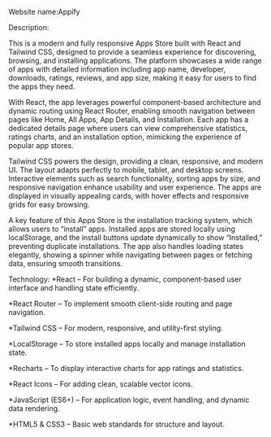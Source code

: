 Website name:Appify

Description:

This is a modern and fully responsive Apps Store built with React and Tailwind CSS, designed to provide a seamless experience for discovering, browsing, and installing applications. The platform showcases a wide range of apps with detailed information including app name, developer, downloads, ratings, reviews, and app size, making it easy for users to find the apps they need.

With React, the app leverages powerful component-based architecture and dynamic routing using React Router, enabling smooth navigation between pages like Home, All Apps, App Details, and Installation. Each app has a dedicated details page where users can view comprehensive statistics, ratings charts, and an installation option, mimicking the experience of popular app stores.

Tailwind CSS powers the design, providing a clean, responsive, and modern UI. The layout adapts perfectly to mobile, tablet, and desktop screens. Interactive elements such as search functionality, sorting apps by size, and responsive navigation enhance usability and user experience. The apps are displayed in visually appealing cards, with hover effects and responsive grids for easy browsing.

A key feature of this Apps Store is the installation tracking system, which allows users to “install” apps. Installed apps are stored locally using localStorage, and the install buttons update dynamically to show “Installed,” preventing duplicate installations. The app also handles loading states elegantly, showing a spinner while navigating between pages or fetching data, ensuring smooth transitions.

Technology:
\*React – For building a dynamic, component-based user interface and handling state efficiently.

\*React Router – To implement smooth client-side routing and page navigation.

\*Tailwind CSS – For modern, responsive, and utility-first styling.

\*LocalStorage – To store installed apps locally and manage installation state.

\*Recharts – To display interactive charts for app ratings and statistics.

\*React Icons – For adding clean, scalable vector icons.

\*JavaScript (ES6+) – For application logic, event handling, and dynamic data rendering.

\*HTML5 & CSS3 – Basic web standards for structure and layout.
